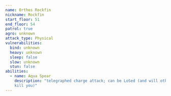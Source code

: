 ```yaml
---
name: Orthos Rockfin
nickname: Rockfin
start_floor: 51
end_floor: 54
patrol: true
agro: unknown
attack_type: Physical
vulnerabilities:
  bind: unknown
  heavy: unknown
  sleep: false
  slow: unknown
  stun: false
abilities:
  - name: Aqua Spear
    description: "telegraphed charge attack; can be LoSed (and will otherwise
    kill you)"
---
```


